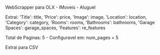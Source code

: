 WebScrapper para OLX - IMoveis - Aluguel 

Extrai: 
    'Title': title,
                'Price': price,
                'Image': image,
                'Location': location,
                'Category': category,
                'Rooms': rooms,
                'Bathrooms': bathrooms,
                'Garage Spaces': garage_spaces,
                'Features': re_features

Total de Paginas: 5 - Configuravel em: num_pages = 5 

Extrai para CSV

